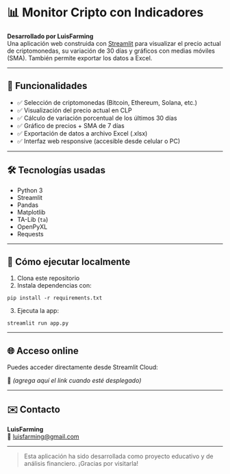 
# 📊 Monitor Cripto con Indicadores

**Desarrollado por LuisFarming**  
Una aplicación web construida con [Streamlit](https://streamlit.io) para visualizar el precio actual de criptomonedas, su variación de 30 días y gráficos con medias móviles (SMA). También permite exportar los datos a Excel.

---

## 🚀 Funcionalidades

- ✅ Selección de criptomonedas (Bitcoin, Ethereum, Solana, etc.)
- ✅ Visualización del precio actual en CLP
- ✅ Cálculo de variación porcentual de los últimos 30 días
- ✅ Gráfico de precios + SMA de 7 días
- ✅ Exportación de datos a archivo Excel (.xlsx)
- ✅ Interfaz web responsive (accesible desde celular o PC)

---

## 🛠️ Tecnologías usadas

- Python 3
- Streamlit
- Pandas
- Matplotlib
- TA-Lib (`ta`)
- OpenPyXL
- Requests

---

## 🧪 Cómo ejecutar localmente

1. Clona este repositorio
2. Instala dependencias con:

```
pip install -r requirements.txt
```

3. Ejecuta la app:

```
streamlit run app.py
```

---

## 🌐 Acceso online

Puedes acceder directamente desde Streamlit Cloud:

📎 *(agrega aquí el link cuando esté desplegado)*

---

## ✉️ Contacto

**LuisFarming**  
📧 luisfarming@gmail.com

---

> Esta aplicación ha sido desarrollada como proyecto educativo y de análisis financiero. ¡Gracias por visitarla!
